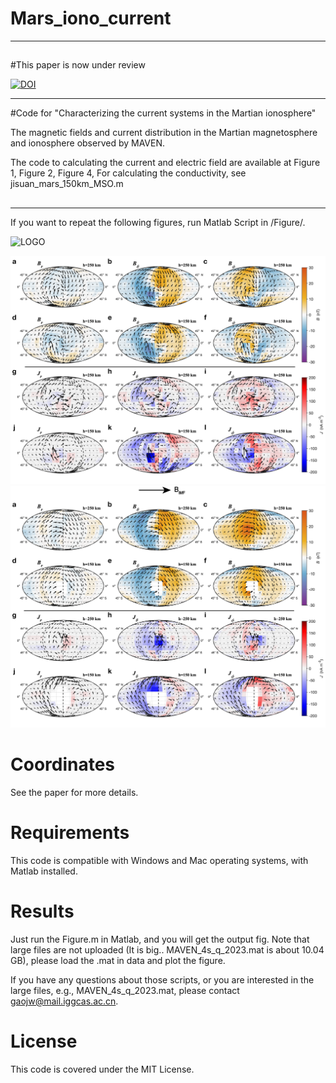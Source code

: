 # Mars_iono_current
---
##
#This paper is now under review

[![DOI](https://doi.org/10.21203/rs.3.rs-3821069/v1.svg)](https://doi.org/10.21203/rs.3.rs-3821069/v1)

---

#Code for "Characterizing the current systems in the Martian ionosphere"

The magnetic fields and current distribution in the Martian magnetosphere and ionosphere observed by MAVEN.

The code to calculating the current and electric field are available at Figure 1, Figure 2, Figure 4, 
For calculating the conductivity, see jisuan_mars_150km_MSO.m
## 
---
If you want to repeat the following figures, run Matlab Script in /Figure/. 

![LOGO](Figure/Fig/Figure1hh.png)

![LOGO](Figure/Fig/Figure2_mso.png)
![LOGO](Figure/Fig/Figure2_mse.png)


 # Coordinates
  
See the paper for more details.

  # Requirements
  
  This code is compatible with Windows and Mac operating systems, with Matlab installed. 
  
  # Results
  
  Just run the Figure.m in Matlab, and you will get the output fig. Note that large files are not uploaded (It is big.. MAVEN_4s_q_2023.mat is about 10.04 GB), please load the .mat in data and plot the figure.

  If you have any questions about those scripts, or you are interested in the large files, e.g., MAVEN_4s_q_2023.mat, please contact gaojw@mail.iggcas.ac.cn.

  
  # License
  This code is covered under the MIT License.
